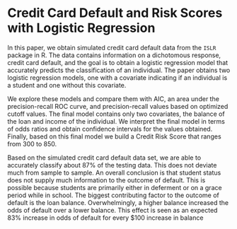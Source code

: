 # Credit Card Default and Risk Scores with Logistic Regression
  In this paper, we obtain simulated credit card default data from the `ISLR` package in R. The data
contains information on a dichotomous response, credit card default, and the goal is to obtain a logistic
regression model that accurately predicts the classification of an individual. The paper obtains two logistic
regression models, one with a covariate indicating if an individual is a student and one without this
covariate. 

We explore these models and compare them with AIC, an area under the precision-recall ROC
curve, and precision-recall values based on optimized cutoff values. The final model contains only two
covariates, the balance of the loan and income of the individual. We interpret the final model in terms of
odds ratios and obtain confidence intervals for the values obtained. Finally, based on this final model we
build a Credit Risk Score that ranges from 300 to 850.

  Based on the simulated credit card default data set, we are able to accurately classify about 87% of
the testing data. This does not deviate much from sample to sample. An overall conclusion is
that student status does not supply much information to the outcome of default. This is possible
because students are primarily either in deferment or on a grace period while in school. The
biggest contributing factor to the outcome of default is the loan balance. Overwhelmingly, a higher
balance increased the odds of default over a lower balance. This effect is seen as an expected 83%
increase in odds of default for every $100 increase in balance
